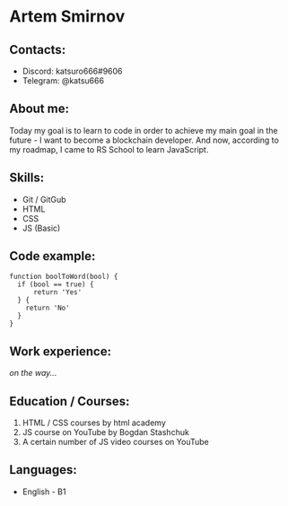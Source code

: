 # Artem Smirnov

## Contacts:

  * Discord: katsuro666#9606
  * Telegram: @katsu666

## About me:

Today my goal is to learn to code in order to achieve my main goal in the future - I want to become a blockchain developer. And now, according to my roadmap, I came to RS School to learn JavaScript.

## Skills: 

  * Git / GitGub
  * HTML
  * CSS
  * JS (Basic)

## Code example: 

```
function boolToWord(bool) {
  if (bool == true) {
      return 'Yes'
  } {
    return 'No'
  }
}
```

## Work experience:

 *on the way...*
 
## Education / Courses: 
 
   1. HTML / CSS courses by html academy
   2. JS course on YouTube by Bogdan Stashchuk
   3. A certain number of JS video courses on YouTube

## Languages: 

  * English - B1

